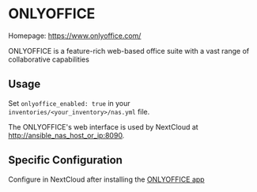 # ONLYOFFICE

Homepage: <https://www.onlyoffice.com/>

ONLYOFFICE is a feature-rich web-based office suite with a vast range of collaborative capabilities

## Usage

Set `onlyoffice_enabled: true` in your `inventories/<your_inventory>/nas.yml` file.

The ONLYOFFICE's web interface is used by NextCloud at <http://ansible_nas_host_or_ip:8090>.

## Specific Configuration

Configure in NextCloud after installing the [ONLYOFFICE app](https://apps.nextcloud.com/apps/onlyoffice)
